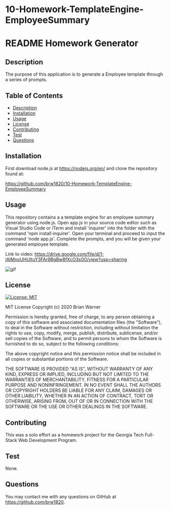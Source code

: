 # 10-Homework-TemplateEngine-EmployeeSummary
  # README Homework Generator
  ## Description
  The purpose of this application is to generate a Employee template through a series of prompts.
  ## Table of Contents
  * [Description](#description)
  * [Installation](#installation)
  * [Usage](#usage)
  * [License](#license)
  * [Contributing](#contributing)
  * [Test](#test)
  * [Questions](#questions)
  
  ## Installation
  First download node.js at https://nodejs.org/en/ and clone the repository found at:

  https://github.com/brw1820/10-Homework-TemplateEngine-EmployeeSummary

  ## Usage
  This repository contains a a template engine for an employee summary generator using node.js.  Open app.js in your source code editor such as Visual Studio Code or iTerm and install 'inquirer' into the folder with the command 'npm install inquirer'. Open your terminal and proceed to input the command 'node app.js'. Complete the prompts, and you will be given your generated employee template.
  
  Link to video: https://drive.google.com/file/d/1-lAIMnoUHUItuY3FAr9BgBw8fXcO3x0O/view?usp=sharing

 ![gif](./Assets/gif.gif)

  ## License
  [![License: MIT](https://img.shields.io/badge/License-MIT-yellow.svg)](https://opensource.org/licenses/MIT)
  
  MIT License
Copyright (c) 2020 Brian Warner

Permission is hereby granted, free of charge, to any person obtaining a copy of this software and associated documentation files (the "Software"), to deal in the Software without restriction, including without limitation the rights to use, copy, modify, merge, publish, distribute, sublicense, and/or sell copies of the Software, and to permit persons to whom the Software is furnished to do so, subject to the following conditions:

The above copyright notice and this permission notice shall be included in all copies or substantial portions of the Software.

THE SOFTWARE IS PROVIDED "AS IS", WITHOUT WARRANTY OF ANY KIND, EXPRESS OR IMPLIED, INCLUDING BUT NOT LIMITED TO THE WARRANTIES OF MERCHANTABILITY, FITNESS FOR A PARTICULAR PURPOSE AND NONINFRINGEMENT. IN NO EVENT SHALL THE AUTHORS OR COPYRIGHT HOLDERS BE LIABLE FOR ANY CLAIM, DAMAGES OR OTHER LIABILITY, WHETHER IN AN ACTION OF CONTRACT, TORT OR OTHERWISE, ARISING FROM, OUT OF OR IN CONNECTION WITH THE SOFTWARE OR THE USE OR OTHER DEALINGS IN THE SOFTWARE.
  ## Contributing
This was a solo effort as a homework project for the Georgia Tech Full-Stack Web Development Program.
  ## Test
  None.
  ## Questions
 You may contact me with any questions on GitHub at https://github.com/brw1820.

